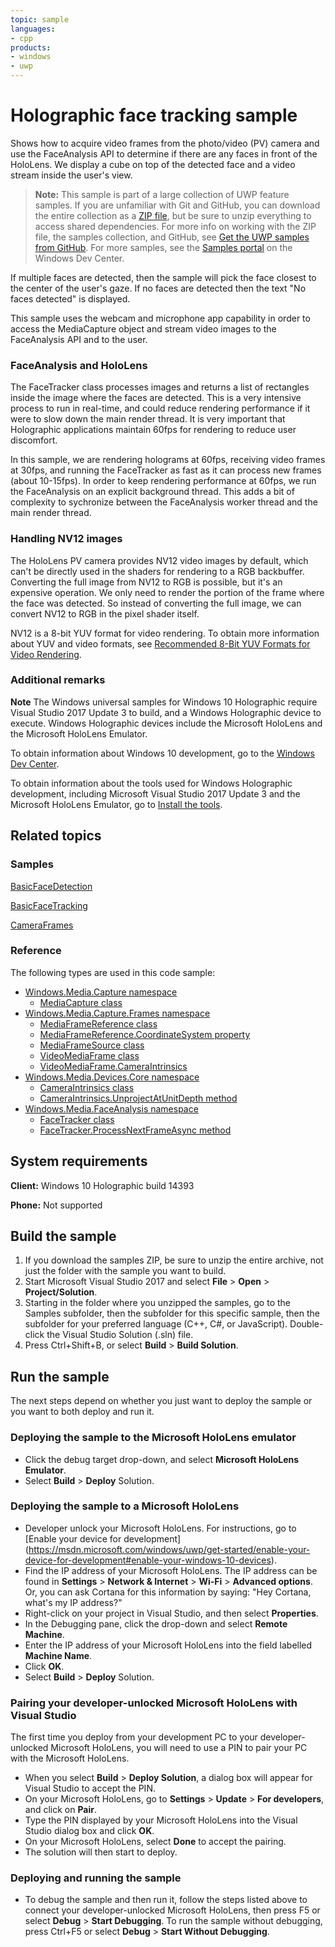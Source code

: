 ```yaml
---
topic: sample
languages:
- cpp
products:
- windows
- uwp
---
```


<!---
  category: Holographic
  samplefwlink: http://go.microsoft.com/fwlink/p/?LinkId=824113
--->

# Holographic face tracking sample

Shows how to acquire video frames from the photo/video (PV) camera and use the FaceAnalysis
API to determine if there are any faces in front of the HoloLens. We display a cube on top of the
detected face and a video stream inside the user's view.

> **Note:** This sample is part of a large collection of UWP feature samples. 
> If you are unfamiliar with Git and GitHub, you can download the entire collection as a 
> [ZIP file](https://github.com/Microsoft/Windows-universal-samples/archive/master.zip), but be 
> sure to unzip everything to access shared dependencies. For more info on working with the ZIP file, 
> the samples collection, and GitHub, see [Get the UWP samples from GitHub](https://aka.ms/ovu2uq). 
> For more samples, see the [Samples portal](https://aka.ms/winsamples) on the Windows Dev Center. 

If multiple faces are detected, then the sample will pick the face closest to the center of the
user's gaze. If no faces are detected then the text "No faces detected" is displayed.

This sample uses the webcam and microphone app capability in order to access the MediaCapture
object and stream video images to the FaceAnalysis API and to the user.

### FaceAnalysis and HoloLens

The FaceTracker class processes images and returns a list of rectangles inside the image where the
faces are detected. This is a very intensive process to run in real-time, and could reduce rendering
performance if it were to slow down the main render thread. It is very important that Holographic
applications maintain 60fps for rendering to reduce user discomfort.

In this sample, we are rendering holograms at 60fps, receiving video frames at 30fps, and running
the FaceTracker as fast as it can process new frames (about 10-15fps). In order to keep rendering
performance at 60fps, we run the FaceAnalysis on an explicit background thread. This adds a bit of
complexity to sychronize between the FaceAnalysis worker thread and the main render thread.

### Handling NV12 images

The HoloLens PV camera provides NV12 video images by default, which can't be directly
used in the shaders for rendering to a RGB backbuffer. Converting the full image from NV12 to RGB
is possible, but it's an expensive operation. We only need to render the portion of the frame where
the face was detected. So instead of converting the full image, we can convert NV12 to RGB in the
pixel shader itself.

NV12 is a 8-bit YUV format for video rendering. To obtain more information about YUV and video formats,
see [Recommended 8-Bit YUV Formats for Video Rendering](https://msdn.microsoft.com/library/windows/desktop/dd206750.aspx).

### Additional remarks

**Note** The Windows universal samples for Windows 10 Holographic require Visual Studio 2017 Update 3
to build, and a Windows Holographic device to execute. Windows Holographic devices include the
Microsoft HoloLens and the Microsoft HoloLens Emulator.

To obtain information about Windows 10 development, go to the [Windows Dev Center](http://go.microsoft.com/fwlink/?LinkID=532421).

To obtain information about the tools used for Windows Holographic development, including
Microsoft Visual Studio 2017 Update 3 and the Microsoft HoloLens Emulator, go to
[Install the tools](https://developer.microsoft.com/windows/holographic/install_the_tools).

## Related topics

### Samples

[BasicFaceDetection](/Samples/BasicFaceDetection)

[BasicFaceTracking](/Samples/BasicFaceTracking)

[CameraFrames](/Sample/CameraFrames)

### Reference

The following types are used in this code sample:
* [Windows.Media.Capture namespace](https://msdn.microsoft.com/library/windows/apps/windows.media.capture.aspx)
  * [MediaCapture class](https://msdn.microsoft.com/library/windows/apps/windows.media.capture.mediacapture.aspx)
* [Windows.Media.Capture.Frames namespace](https://msdn.microsoft.com/library/windows/apps/windows.media.capture.frames.aspx)
  * [MediaFrameReference class](https://msdn.microsoft.com/library/windows/apps/windows.media.capture.frames.mediaframereference.aspx)
  * [MediaFrameReference.CoordinateSystem property](https://msdn.microsoft.com/library/windows/apps/windows.media.capture.frames.mediaframereference.coordinatesystem.aspx)
  * [MediaFrameSource class](https://msdn.microsoft.com/library/windows/apps/windows.media.capture.frames.mediaframesource.aspx)
  * [VideoMediaFrame class](https://msdn.microsoft.com/library/windows/apps/windows.media.capture.frames.videomediaframe.aspx)
  * [VideoMediaFrame.CameraIntrinsics](https://msdn.microsoft.com/library/windows/apps/windows.media.capture.frames.videomediaframe.cameraintrinsics.aspx)
* [Windows.Media.Devices.Core namespace](https://msdn.microsoft.com/library/windows/apps/windows.media.devices.core.aspx)
  * [CameraIntrinsics class](https://msdn.microsoft.com/library/windows/apps/windows.media.devices.core.cameraintrinsics.aspx)
  * [CameraIntrinsics.UnprojectAtUnitDepth method](https://msdn.microsoft.com/library/windows/apps/windows.media.devices.core.cameraintrinsics.unprojectatunitdepth.aspx)
* [Windows.Media.FaceAnalysis namespace](https://msdn.microsoft.com/library/windows/apps/windows.media.faceanalysis.aspx)
  * [FaceTracker class](https://msdn.microsoft.com/library/windows/apps/windows.media.faceanalysis.facetracker.aspx)
  * [FaceTracker.ProcessNextFrameAsync method](https://msdn.microsoft.com/library/windows/apps/windows.media.faceanalysis.facetracker.processnextframeasync.aspx)

## System requirements

**Client:** Windows 10 Holographic build 14393

**Phone:** Not supported

## Build the sample

1. If you download the samples ZIP, be sure to unzip the entire archive, not just the folder with
   the sample you want to build.
2. Start Microsoft Visual Studio 2017 and select **File** \> **Open** \> **Project/Solution**.
3. Starting in the folder where you unzipped the samples, go to the Samples subfolder, then the
   subfolder for this specific sample, then the subfolder for your preferred language (C++, C#, or
   JavaScript). Double-click the Visual Studio Solution (.sln) file.
4. Press Ctrl+Shift+B, or select **Build** \> **Build Solution**.

## Run the sample

The next steps depend on whether you just want to deploy the sample or you want to both deploy and
run it.

### Deploying the sample to the Microsoft HoloLens emulator

- Click the debug target drop-down, and select **Microsoft HoloLens Emulator**.
- Select **Build** \> **Deploy** Solution.

### Deploying the sample to a Microsoft HoloLens

- Developer unlock your Microsoft HoloLens. For instructions, go to [Enable your device for development]
  (https://msdn.microsoft.com/windows/uwp/get-started/enable-your-device-for-development#enable-your-windows-10-devices).
- Find the IP address of your Microsoft HoloLens. The IP address can be found in **Settings**
  \> **Network & Internet** \> **Wi-Fi** \> **Advanced options**. Or, you can ask Cortana for this
  information by saying: "Hey Cortana, what's my IP address?"
- Right-click on your project in Visual Studio, and then select **Properties**.
- In the Debugging pane, click the drop-down and select **Remote Machine**.
- Enter the IP address of your Microsoft HoloLens into the field labelled **Machine Name**.
- Click **OK**.
- Select **Build** \> **Deploy** Solution.

### Pairing your developer-unlocked Microsoft HoloLens with Visual Studio

The first time you deploy from your development PC to your developer-unlocked Microsoft HoloLens,
you will need to use a PIN to pair your PC with the Microsoft HoloLens.
- When you select **Build** \> **Deploy Solution**, a dialog box will appear for Visual Studio to
  accept the PIN.
- On your Microsoft HoloLens, go to **Settings** \> **Update** \> **For developers**, and click on
  **Pair**.
- Type the PIN displayed by your Microsoft HoloLens into the Visual Studio dialog box and click
  **OK**.
- On your Microsoft HoloLens, select **Done** to accept the pairing.
- The solution will then start to deploy.

### Deploying and running the sample

- To debug the sample and then run it, follow the steps listed above to connect your
  developer-unlocked Microsoft HoloLens, then press F5 or select **Debug** \> **Start Debugging**.
  To run  the sample without debugging, press Ctrl+F5 or select **Debug** \> **Start Without Debugging**.
